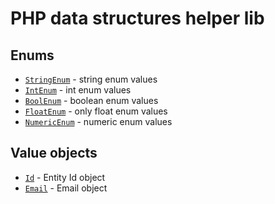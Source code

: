 # PHP data structures helper lib

## Enums

- [`StringEnum`](/Enum/StringEnum.php) - string enum values
- [`IntEnum`](/Enum/IntEnum.php) - int enum values
- [`BoolEnum`](/Enum/BoolEnum.php) - boolean enum values
- [`FloatEnum`](/Enum/FloatEnum.php) - only float enum values
- [`NumericEnum`](/Enum/NumericEnum.php) - numeric enum values

## Value objects
- [`Id`](/ValueObjects/Id.php) - Entity Id object
- [`Email`](/ValueObjects/Email.php) - Email object
